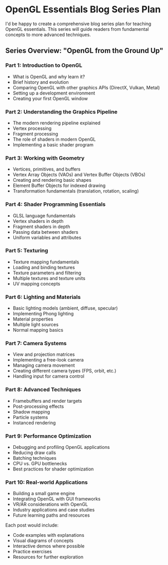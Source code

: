 # OpenGL Essentials Blog Series Plan

I'd be happy to create a comprehensive blog series plan for teaching OpenGL essentials. This series will guide readers from fundamental concepts to more advanced techniques.

## Series Overview: "OpenGL from the Ground Up"

### Part 1: Introduction to OpenGL
- What is OpenGL and why learn it?
- Brief history and evolution
- Comparing OpenGL with other graphics APIs (DirectX, Vulkan, Metal)
- Setting up a development environment
- Creating your first OpenGL window

### Part 2: Understanding the Graphics Pipeline
- The modern rendering pipeline explained
- Vertex processing
- Fragment processing
- The role of shaders in modern OpenGL
- Implementing a basic shader program

### Part 3: Working with Geometry
- Vertices, primitives, and buffers
- Vertex Array Objects (VAOs) and Vertex Buffer Objects (VBOs)
- Creating and rendering basic shapes
- Element Buffer Objects for indexed drawing
- Transformation fundamentals (translation, rotation, scaling)

### Part 4: Shader Programming Essentials
- GLSL language fundamentals
- Vertex shaders in depth
- Fragment shaders in depth
- Passing data between shaders
- Uniform variables and attributes

### Part 5: Texturing
- Texture mapping fundamentals
- Loading and binding textures
- Texture parameters and filtering
- Multiple textures and texture units
- UV mapping concepts

### Part 6: Lighting and Materials
- Basic lighting models (ambient, diffuse, specular)
- Implementing Phong lighting
- Material properties
- Multiple light sources
- Normal mapping basics

### Part 7: Camera Systems
- View and projection matrices
- Implementing a free-look camera
- Managing camera movement
- Creating different camera types (FPS, orbit, etc.)
- Handling input for camera control

### Part 8: Advanced Techniques
- Framebuffers and render targets
- Post-processing effects
- Shadow mapping
- Particle systems
- Instanced rendering

### Part 9: Performance Optimization
- Debugging and profiling OpenGL applications
- Reducing draw calls
- Batching techniques
- CPU vs. GPU bottlenecks
- Best practices for shader optimization

### Part 10: Real-world Applications
- Building a small game engine
- Integrating OpenGL with GUI frameworks
- VR/AR considerations with OpenGL
- Industry applications and case studies
- Future learning paths and resources

Each post would include:
- Code examples with explanations
- Visual diagrams of concepts
- Interactive demos where possible
- Practice exercises
- Resources for further exploration
